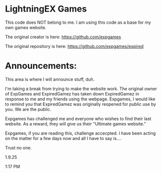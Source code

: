 # LightningEX Games
This code does NOT belong to me. I am using this code as a base for my own games website.

The original creator is here: https://github.com/expgames 

The original repository is here: https://github.com/expgames/expired

# Announcements:
This area is where I will announce stuff, duh.

I'm taking a break from trying to make the website work. The original owner of ExpGames and ExpiredGamez has taken down ExpiredGamez in response to me and my friends using the webpage.
Expgames, I would like to remind you that ExpiredGamez was originally reopened for public use by you. We are the public.

Expgames has challenged me and everyone who wishes to find their last website. As a reward, they will give us their "Ultimate games website."

Expgames, if you are reading this, challenge accecpted. I have been acting on the matter for a few days now and all I have to say is....

Trust no one.

1.9.25

1:17 PM
